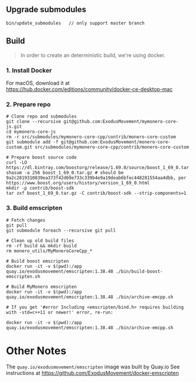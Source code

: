 ## Upgrade submodules

```
bin/update_submodules   // only support master branch
```

## Build

> In order to create an deterministic build, we're using docker.

### 1. Install Docker

For macOS, download it at https://hub.docker.com/editions/community/docker-ce-desktop-mac

### 2. Prepare repo

```shell
# Clone repo and submodules
git clone --recursive git@github.com:ExodusMovement/mymonero-core-js.git
cd mymonero-core-js
rm -r src/submodules/mymonero-core-cpp/contrib/monero-core-custom
git submodule add -f git@github.com:ExodusMovement/monero-core-custom.git src/submodules/mymonero-core-cpp/contrib/monero-core-custom

# Prepare boost source code
curl -LO https://dl.bintray.com/boostorg/release/1.69.0/source/boost_1_69_0.tar.gz
shasum -a 256 boost_1_69_0.tar.gz # should be 9a2c2819310839ea373f42d69e733c339b4e9a19deab6bfec448281554aa4dbb, per https://www.boost.org/users/history/version_1_69_0.html
mkdir -p contrib/boost-sdk
tar zxf boost_1_69_0.tar.gz -C contrib/boost-sdk --strip-components=1
```

### 3. Build emscripten

```shell
# Fetch changes
git pull
git submodule foreach --recursive git pull

# Clean up old build files
rm -rf build && mkdir build
rm monero_utils/MyMoneroCoreCpp_*

# Build boost emscripten
docker run -it -v $(pwd):/app quay.io/exodusmovement/emscripten:1.38.48 ./bin/build-boost-emscripten.sh

# Build MyMonero emscripten
docker run -it -v $(pwd):/app quay.io/exodusmovement/emscripten:1.38.48 ./bin/archive-emcpp.sh

# If you get '#error Including <emscripten/bind.h> requires building with -std=c++11 or newer!' error, re-run:

docker run -it -v $(pwd):/app quay.io/exodusmovement/emscripten:1.38.48 ./bin/archive-emcpp.sh
```

# Other Notes

The `quay.io/exodusmovement/emscripten` image was built by Quay.io
See instructions at https://github.com/ExodusMovement/docker-emscripten
